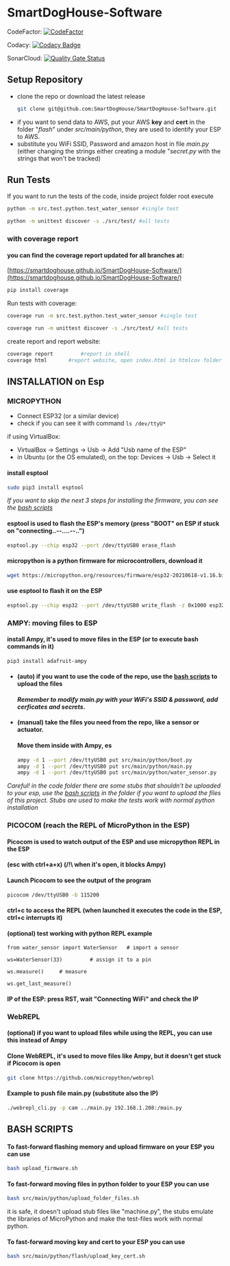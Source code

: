 # SmartDogHouse-Software

CodeFactor: [![CodeFactor](https://www.codefactor.io/repository/github/smartdoghouse/smartdoghouse-software/badge)](https://www.codefactor.io/repository/github/smartdoghouse/smartdoghouse-software)

Codacy: [![Codacy Badge](https://app.codacy.com/project/badge/Grade/2b0b479212d047058a885b6f4ee8602e)](https://www.codacy.com/gh/SmartDogHouse/SmartDogHouse-Software/dashboard?utm_source=github.com&amp;utm_medium=referral&amp;utm_content=SmartDogHouse/SmartDogHouse-Software&amp;utm_campaign=Badge_Grade)

SonarCloud: [![Quality Gate Status](https://sonarcloud.io/api/project_badges/measure?project=SmartDogHouse_SmartDogHouse-Software&metric=alert_status)](https://sonarcloud.io/dashboard?id=SmartDogHouse_SmartDogHouse-Software)



## Setup Repository
- clone the repo or download the latest release
  ```bash
  git clone git@github.com:SmartDogHouse/SmartDogHouse-Software.git
  ```
 - if you want to send data to AWS, put your AWS __key__ and __cert__ in the folder "_flash_" under _src/main/python_,
they are used to identify your ESP to AWS.
 - substitute you WiFi SSID, Password and amazon host in file _main.py_ (either changing the strings either creating a module "_secret.py_ with the strings that won't be tracked)


## Run Tests
If you want to run the tests of the code, inside project folder root execute
```bash
python -m src.test.python.test_water_sensor #single test
```
```bash
python -m unittest discover -s ./src/test/ #all tests
```
### with coverage report
#### you can find the coverage report updated for all branches at:
[https://smartdoghouse.github.io/SmartDogHouse-Software/](https://smartdoghouse.github.io/SmartDogHouse-Software/)

```bash
pip install coverage
```
Run tests with coverage:
```bash
coverage run -m src.test.python.test_water_sensor #single test
```
```bash
coverage run -m unittest discover -s ./src/test/ #all tests
```

create report and report website:
```bash
coverage report	        #report in shell
coverage html		#report website, open index.html in htmlcov folder
```

## INSTALLATION on Esp
### MICROPYTHON
 - Connect ESP32 (or a similar device)
 - check if you can see it with command ```ls /dev/ttyU*```

if using VirtualBox:
 - VirtualBox -> Settings -> Usb -> Add "Usb name of the ESP"
 - in Ubuntu (or the OS emulated), on the top: Devices -> Usb -> Select it


#### install esptool
```bash
sudo pip3 install esptool
```

 _If you want to skip the next 3 steps for installing the firmware, you can see the [bash scripts](#bash-scripts)_
#### esptool is used to flash the ESP's memory (press "BOOT" on ESP if stuck on "connecting..--....--..")
```bash
esptool.py --chip esp32 --port /dev/ttyUSB0 erase_flash
```

#### micropython is a python firmware for microcontrollers, download it 
```bash
wget https://micropython.org/resources/firmware/esp32-20210618-v1.16.bin
```

#### use esptool to flash it on the ESP
```bash
esptool.py --chip esp32 --port /dev/ttyUSB0 write_flash -z 0x1000 esp32-20210618-v1.16.bin
``` 
### AMPY: moving files to ESP
#### install Ampy, it's used to move files in the ESP (or to execute bash commands in it)
```bash
pip3 install adafruit-ampy
```
- #### (auto) if you want to use the code of the repo, use the [bash scripts](#bash-scripts) to upload the files
  #### _Remember to modify main.py with your WiFi's SSID & password, add cerficates and secrets._
- #### (manual) take the files you need from the repo, like a sensor or actuator.
  #### Move them inside with Ampy, es
  ```bash
  ampy -d 1 --port /dev/ttyUSB0 put src/main/python/boot.py
  ampy -d 1 --port /dev/ttyUSB0 put src/main/python/main.py
  ampy -d 1 --port /dev/ttyUSB0 put src/main/python/water_sensor.py
  ```
 _Careful! in the code folder there are some stubs that shouldn't be uploaded to your esp, 
 use the [bash scripts](#bash-scripts) in the folder if you want to upload the files of this project.
 Stubs are used to make the tests work with normal python installation_

### PICOCOM (reach the REPL of MicroPython in the ESP)
#### Picocom is used to watch output of the ESP and use micropython REPL in the ESP 
#### (esc with ctrl+a+x) (/!\ when it's open, it blocks Ampy) 
#### Launch Picocom to see the output of the program
```bash
picocom /dev/ttyUSB0 -b 115200
```
#### ctrl+c to access the REPL (when launched it executes the code in the ESP, ctrl+c interrupts it)

#### (optional) test working with python REPL example
```
from water_sensor import WaterSensor   # import a sensor

ws=WaterSensor(33)         # assign it to a pin

ws.measure()     # measure

ws.get_last_measure() 
```
#### IP of the ESP: press RST, wait "Connecting WiFi" and check the IP

### WebREPL
#### (optional) if you want to upload files while using the REPL, you can use this instead of Ampy
#### Clone WebREPL, it's used to move files like Ampy, but it doesn't get stuck if Picocom is open
```bash
git clone https://github.com/micropython/webrepl
```
#### Example to push file main.py (substitute also the IP)
```bash
./webrepl_cli.py -p cam ../main.py 192.168.1.208:/main.py
```

## BASH SCRIPTS
#### To fast-forward flashing memory and upload firmware on your ESP you can use
```bash
bash upload_firmware.sh
```

#### To fast-forward moving files in python folder to your ESP you can use
```bash
bash src/main/python/upload_folder_files.sh 
```
it is safe, it doesn't upload stub files like "machine.py", the stubs emulate the libraries of MicroPython 
and make the test-files work with normal python.

#### To fast-forward moving key and cert to your ESP you can use
```bash
bash src/main/python/flash/upload_key_cert.sh 
```

